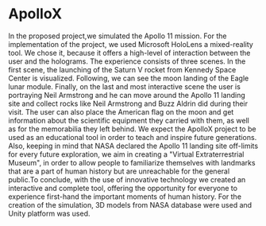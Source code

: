 # ApolloX

In the proposed project,we simulated the Apollo 11 mission. For the implementation of the project, we used Microsoft HoloLens a mixed-reality tool. We chose it, because it offers a high-level of interaction between the user and the holograms. The experience consists of three scenes. In the first scene, the launching of the Saturn V rocket from Kennedy Space Center is visualized. Following, we can see the moon landing of the Eagle lunar module. Finally, on the last and most interactive scene the user is portraying Neil Armstrong and he can move around the Apollo 11 landing site and collect rocks like Neil Armstrong and Buzz Aldrin did during their visit. The user can also place the American flag on the moon and get information about the scientific
equipment they carried with them, as well as for the memorabilia they left behind. We expect the ApolloX project to be used as an educational tool in order to teach and inspire future generations. Also, keeping in mind that NASA declared the Apollo 11 landing site off-limits for every future exploration, we aim in creating a "Virtual Extraterrestrial Museum", in order to allow people to familiarize themselves with landmarks that are a part of human history but are unreachable for the general public.To conclude, with the use of innovative technology we created an interactive and complete tool, offering the opportunity for everyone to experience first-hand the important moments of human history. For the creation of the simulation, 3D models from NASA database were used and Unity platform was used. 
